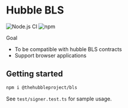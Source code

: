 # Hubble BLS

![Node.js CI](https://github.com/thehubbleproject/hubble-bls/workflows/Node.js%20CI/badge.svg?branch=master)
![npm](https://img.shields.io/npm/v/@thehubbleproject/bls)

Goal

- To be compatible with hubble BLS contracts
- Support browser applications

## Getting started

```bash
npm i @thehubbleproject/bls
```

See `test/signer.test.ts` for sample usage.
